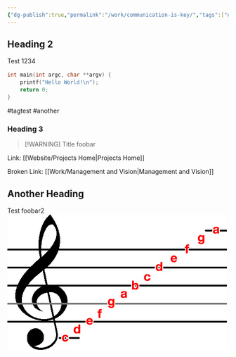 ```yaml
---
{"dg-publish":true,"permalink":"/work/communication-is-key/","tags":["opinion","experience"],"created":"2025-05-11T17:42:31.700+02:00","updated":"2025-05-17T00:13:51.453+02:00"}
---
```




## Heading 2
Test 1234
```C
int main(int argc, char **argv) {
	printf("Hello World!\n");
	return 0;
}
```
#tagtest #another
### Heading 3
> [!WARNING] Title
> foobar

Link: [[Website/Projects Home\|Projects Home]]

Broken Link: [[Work/Management and Vision\|Management and Vision]]

## Another Heading
Test foobar2
![g-schluessel.jpg](/img/user/attachments/g-schluessel.jpg)
